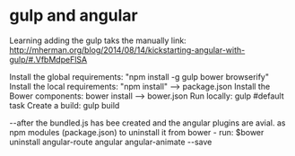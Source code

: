 # gulp and angular
Learning adding the gulp taks the manually 
link:
http://mherman.org/blog/2014/08/14/kickstarting-angular-with-gulp/#.VfbMdpeFlSA

Install the global requirements: "npm install -g gulp bower browserify"
Install the local requirements: "npm install" --> package.json
Install the Bower components: bower install   --> bower.json
Run locally: gulp #default task
Create a build: gulp build

--after the bundled.js has bee created and the angular plugins are avial. as npm modules (package.json)
  to uninstall it from bower - run:
  $bower uninstall angular-route angular angular-animate --save